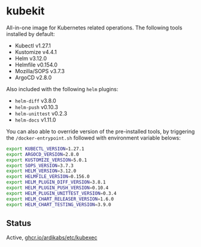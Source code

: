 # kubekit

All-in-one image for Kubernetes related operations. The following tools installed by default:

* Kubectl v1.27.1
* Kustomize v4.4.1
* Helm v3.12.0
* Helmfile v0.154.0
* Mozilla/SOPS v3.7.3
* ArgoCD v2.8.0

Also included with the following `helm` plugins:

* `helm-diff` v3.8.0
* `helm-push` v0.10.3
* `helm-unittest` v0.2.3
* `helm-docs` v1.11.0

You can also able to override version of the pre-installed tools, by triggering the `/docker-entrypoint.sh` followed with environment variable belows:

```bash
export KUBECTL_VERSION=1.27.1
export ARGOCD_VERSION=2.8.0
export KUSTOMIZE_VERSION=5.0.1
export SOPS_VERSION=3.7.3
export HELM_VERSION=3.12.0
export HELMFILE_VERSION=0.156.0
export HELM_PLUGIN_DIFF_VERSION=3.8.1
export HELM_PLUGIN_PUSH_VERSION=0.10.4
export HELM_PLUGIN_UNITTEST_VERSION=0.3.4
export HELM_CHART_RELEASER_VERSION=1.6.0
export HELM_CHART_TESTING_VERSION=3.9.0
```

## Status

Active, [ghcr.io/ardikabs/etc/kubexec](https://github.com/ardikabs/etc/pkgs/container/etc%2Fkubexec)